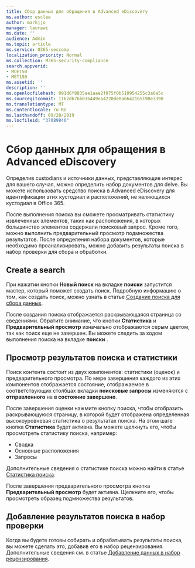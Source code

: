 ```yaml
---
title: Сбор данных для обращения в Advanced eDiscovery
ms.author: esclee
author: markjjo
manager: laurawi
ms.date: ''
audience: Admin
ms.topic: article
ms.service: O365-seccomp
localization_priority: Normal
ms.collection: M365-security-compliance
search.appverid:
- MOE150
- MET150
ms.assetid: ''
description: ''
ms.openlocfilehash: 091d6f8835ae1aae2f075f0b510954255c3a6a5c
ms.sourcegitcommit: 1162d676b036449ea4220de8a6642165190e3398
ms.translationtype: MT
ms.contentlocale: ru-RU
ms.lasthandoff: 09/20/2019
ms.locfileid: "37089840"
---
```

# <a name="collect-data-for-a-case-in-advanced-ediscovery"></a>Сбор данных для обращения в Advanced eDiscovery

Определив custodians и источники данных, представляющие интерес для вашего случая, можно определить набор документов для delve. Вы можете использовать средство поиска в Advanced eDiscovery для идентификации этих кустодиал и расположений, не являющихся кустодиал в Office 365.

После выполнения поиска вы сможете просматривать статистику извлеченных элементов, таких как расположения, в которых большинство элементов содержали поисковый запрос. Кроме того, можно выполнить предварительный просмотр подмножества результатов. После определения набора документов, которые необходимо проанализировать, можно добавить результаты поиска в набор проверки для сбора и обработки.

## <a name="create-a-search"></a>Create a search

При нажатии кнопки **Новый поиск** на вкладке **поиски** запустится мастер, который поможет создать поиск. Подробную информацию о том, как создать поиск, можно узнать в статье [Создание поиска для сбора данных](create-search-to-collect-data.md).

После создания поиска отображается раскрывающаяся страница со сведениями. Обратите внимание, что кнопки **Статистика** и **Предварительный просмотр** изначально отображаются серым цветом, так как поиск еще не завершен. Вы можете следить за ходом выполнения поиска на вкладке **поиски** .

## <a name="view-search-results-and-statistics"></a>Просмотр результатов поиска и статистики

Поиск контента состоит из двух компонентов: статистики (оценок) и предварительного просмотра. По мере завершения каждого из этих компонентов отображается состояние, отображаемое в соответствующих столбцах вкладки **поисковые запросы** изменяются с **отправленного** на **в состояние** **завершено**.

После завершения оценки нажмите кнопку поиска, чтобы отобразить раскрывающуюся страницу, в которой будет отображена определенная высокоуровневая статистика о результатах поиска. На этом шаге кнопка **Статистика** будет активна. Вы можете щелкнуть его, чтобы просмотреть статистику поиска, например:

- Сводка
- Основные расположения
- Запросы

Дополнительные сведения о статистике поиска можно найти в статье [Статистика поиска](search-statistics.md).

После завершения предварительного просмотра кнопка **Предварительный просмотр** будет активна. Щелкните его, чтобы просмотреть образец подмножества результатов.

## <a name="adding-search-results-to-a-review-set"></a>Добавление результатов поиска в набор проверки

Когда вы будете готовы собирать и обрабатывать результаты поиска, вы можете сделать это, добавив его в набор рецензирования. Дополнительные сведения см. в статье [Добавление данных в набор рецензирования](add-data-to-review-set.md). 